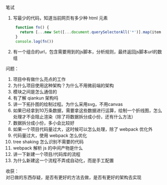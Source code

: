 笔试
1. 写最少的代码，知道当前网页有多少种 html 元素
   ```js
    function fn() {
      return [...new Set([...document.querySelectorAll('*')].map(item => item.tagName))].length
    }
    console.log(fn())
   ```
2. 有一个组合的url，包含需要用到的js脚本，分析规则，最终返回js脚本url的数组

问题：
1. 项目中有做什么亮点的工作
2. 为什么项目使用这种架构？为什么不用微前端的架构
3. 模块之间是怎么通信的
4. 有了解 qiankun 架构吗
5. 讲一下拓扑图的绘制过程。为什么采用svg，不用canvas
6. 如果已经拿到10万条数据，需要拿这些数据进行运算，绘制一个折线图，怎么处理才不会阻止渲染（除了将数据拆分成小份，还有什么方法）
7. 数据拆分成小份，多小会比较好
8. 如果一个项目代码量过大，这时候可以怎么处理，除了 webpack 优化外
9. 代码量过大，使用 webpack 怎么优化
10. tree shaking 怎么识别不需要的代码
11. webpack 解析 js 的中间产物是什么
12. 讲一下新建一个项目/代码库的流程
13. 为什么新建这一个流程不弄成自动化，而是手工配置

收获：  
对已做的东西存疑，是否有更好的方法去做，是否有更好的架构去实现